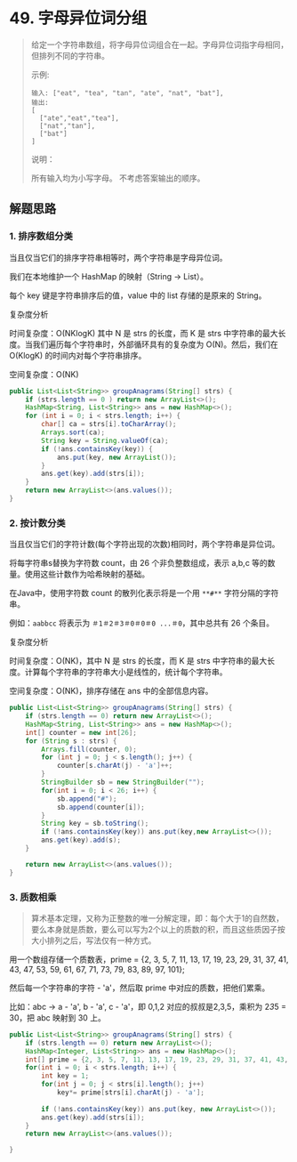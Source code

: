 # 49. 字母异位词分组

> 给定一个字符串数组，将字母异位词组合在一起。字母异位词指字母相同，但排列不同的字符串。
>
> 示例:
> ```
> 输入: ["eat", "tea", "tan", "ate", "nat", "bat"],
> 输出:
> [
>   ["ate","eat","tea"],
>   ["nat","tan"],
>   ["bat"]
> ]
> ```
>
> 说明：
>
> 所有输入均为小写字母。
> 不考虑答案输出的顺序。

## 解题思路

### 1. 排序数组分类
  
当且仅当它们的排序字符串相等时，两个字符串是字母异位词。

我们在本地维护一个 HashMap 的映射（String -> List）。

每个 key 键是字符串排序后的值，value 中的 list 存储的是原来的 String。

复杂度分析

时间复杂度：O(NKlogK) 其中 N 是 strs 的长度，而 K 是 strs 中字符串的最大长度。当我们遍历每个字符串时，外部循环具有的复杂度为 O(N)。然后，我们在 O(KlogK) 的时间内对每个字符串排序。

空间复杂度：O(NK)

```java
public List<List<String>> groupAnagrams(String[] strs) {
    if (strs.length == 0 ) return new ArrayList<>();
    HashMap<String, List<String>> ans = new HashMap<>();
    for (int i = 0; i < strs.length; i++) {
        char[] ca = strs[i].toCharArray();
        Arrays.sort(ca);
        String key = String.valueOf(ca);
        if (!ans.containsKey(key)) {
            ans.put(key, new ArrayList());
        }
        ans.get(key).add(strs[i]);
    }
    return new ArrayList<>(ans.values());
}
```

### 2. 按计数分类

当且仅当它们的字符计数(每个字符出现的次数)相同时，两个字符串是异位词。

将每字符串s替换为字符数 count，由 26 个非负整数组成，表示 a,b,c 等的数量。使用这些计数作为哈希映射的基础。

在Java中，使用字符数 count 的散列化表示将是一个用 `**#**` 字符分隔的字符串。

例如：`aabbcc` 将表示为 `＃1＃2＃3＃0＃0＃0 ...＃0`，其中总共有 26 个条目。

复杂度分析

时间复杂度：O(NK)，其中 N 是 strs 的长度，而 K 是 strs 中字符串的最大长度。计算每个字符串的字符串大小是线性的，统计每个字符串。

空间复杂度：O(NK)，排序存储在 ans 中的全部信息内容。

```java
public List<List<String>> groupAnagrams(String[] strs) {
    if (strs.length == 0) return new ArrayList<>();
    HashMap<String, List<String>> ans = new HashMap<>();
    int[] counter = new int[26];
    for (String s : strs) {
        Arrays.fill(counter, 0);
        for (int j = 0; j < s.length(); j++) {
            counter[s.charAt(j) - 'a']++;
        }
        StringBuilder sb = new StringBuilder("");
        for(int i = 0; i < 26; i++) {
            sb.append("#");
            sb.append(counter[i]);
        }
        String key = sb.toString();
        if (!ans.containsKey(key)) ans.put(key,new ArrayList<>());
        ans.get(key).add(s);
    }

    return new ArrayList<>(ans.values());
}
```

### 3. 质数相乘

> 算术基本定理，又称为正整数的唯一分解定理，即：每个大于1的自然数，要么本身就是质数，要么可以写为2个以上的质数的积，而且这些质因子按大小排列之后，写法仅有一种方式。

用一个数组存储一个质数表，prime = {2, 3, 5, 7, 11, 13, 17, 19, 23, 29, 31, 37, 41, 43, 47, 53, 59, 61, 67, 71, 73, 79, 83, 89, 97, 101};

然后每一个字符串的字符 - 'a'，然后取 prime 中对应的质数，把他们累乘。

比如：abc -> a - 'a', b - 'a', c - 'a'，即 0,1,2 对应的叔叔是2,3,5，乘积为 2*3*5 = 30，把 abc 映射到 30 上。

```java
public List<List<String>> groupAnagrams(String[] strs) {
    if (strs.length == 0) return new ArrayList<>();
    HashMap<Integer, List<String>> ans = new HashMap<>();
    int[] prime = {2, 3, 5, 7, 11, 13, 17, 19, 23, 29, 31, 37, 41, 43, 47, 53, 59, 61, 67, 71, 73, 79, 83, 89, 97, 101};
    for(int i = 0; i < strs.length; i++) {
        int key = 1;
        for(int j = 0; j < strs[i].length(); j++) 
            key*= prime[strs[i].charAt(j) - 'a'];
        
        if (!ans.containsKey(key)) ans.put(key, new ArrayList<>());
        ans.get(key).add(strs[i]);
    }
    return new ArrayList<>(ans.values());

}
```